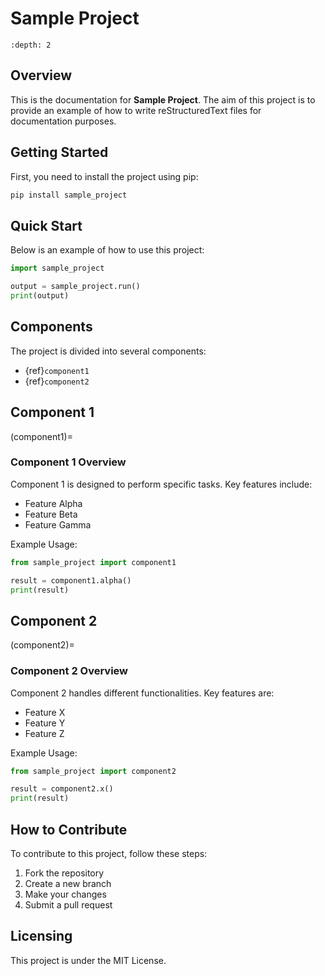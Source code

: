 # Sample Project

```{contents} Table of Contents
:depth: 2
```

## Overview

This is the documentation for **Sample Project**. The aim of this project is to provide an example of how to write reStructuredText files for documentation purposes.

## Getting Started

First, you need to install the project using pip:

```bash
pip install sample_project
```

## Quick Start

Below is an example of how to use this project:

```python
import sample_project

output = sample_project.run()
print(output)
```

## Components

The project is divided into several components:

- {ref}`component1`
- {ref}`component2`

## Component 1

(component1)=

### Component 1 Overview

Component 1 is designed to perform specific tasks. Key features include:

- Feature Alpha
- Feature Beta
- Feature Gamma

Example Usage:

```python
from sample_project import component1

result = component1.alpha()
print(result)
```

## Component 2

(component2)=

### Component 2 Overview

Component 2 handles different functionalities. Key features are:

- Feature X
- Feature Y
- Feature Z

Example Usage:

```python
from sample_project import component2

result = component2.x()
print(result)
```

## How to Contribute

To contribute to this project, follow these steps:

1. Fork the repository
2. Create a new branch
3. Make your changes
4. Submit a pull request

## Licensing

This project is under the MIT License.
